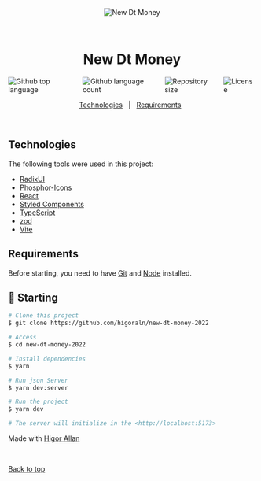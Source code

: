 <div align="center" id="top"> 
  <img src="./.github/app.gif" alt="New Dt Money" />

  &#xa0;

  <!-- <a href="https://newdtmoney.netlify.app">Demo</a> -->
</div>

<h1 align="center">New Dt Money</h1>

<div style="display: flex; gap: 5px; justify-content: center; margin-bottom: 10px;">
  <img alt="Github top language" src="https://img.shields.io/github/languages/top/higoraln/new-dt-money-2022?color=56BEB8" />

  <img alt="Github language count" src="https://img.shields.io/github/languages/count/higoraln/new-dt-money-2022?color=56BEB8">

  <img alt="Repository size" src="https://img.shields.io/github/repo-size/higoraln/new-dt-money-2022?color=56BEB8">

  <img alt="License" src="https://img.shields.io/github/license/higoraln/new-dt-money-2022?color=56BEB8">

  <!-- <img alt="Github issues" src="https://img.shields.io/github/issues/higoraln/new-dt-money-2022?color=56BEB8" /> -->

  <!-- <img alt="Github forks" src="https://img.shields.io/github/forks/higoraln/new-dt-money-2022?color=56BEB8" /> -->

  <!-- <img alt="Github stars" src="https://img.shields.io/github/stars/higoraln/new-dt-money-2022?color=56BEB8" /> -->
</div>

<p align="center">
  <a href="#technologies">Technologies</a> &#xa0; | &#xa0;
  <a href="#requirements">Requirements</a> &#xa0;
</p>

<br>

<h2 id="technologies">Technologies</h2>

The following tools were used in this project:

- [RadixUI](https://www.radix-ui.com/)
- [Phosphor-Icons](https://phosphoricons.com/)
- [React](https://pt-br.reactjs.org/)
- [Styled Components](https://styled-components.com/)
- [TypeScript](https://www.typescriptlang.org/)
- [zod](https://zod.dev/)
- [Vite](https://vitejs.dev/)

<h2 id="requirements">Requirements</h2>

Before starting, you need to have [Git](https://git-scm.com) and [Node](https://nodejs.org/en/) installed.

## :checkered_flag: Starting ##

```bash
# Clone this project
$ git clone https://github.com/higoraln/new-dt-money-2022

# Access
$ cd new-dt-money-2022

# Install dependencies
$ yarn

# Run json Server
$ yarn dev:server

# Run the project
$ yarn dev

# The server will initialize in the <http://localhost:5173>
```

Made with <a href="https://github.com/higoraln" target="_blank">Higor Allan</a>

&#xa0;

<a href="#top">Back to top</a>
